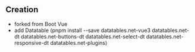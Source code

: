 ## Creation

- forked from Boot Vue
- add Datatable (pnpm install --save datatables.net-vue3 datatables.net-dt datatables.net-buttons-dt datatables.net-select-dt datatables.net-responsive-dt datatables.net-plugins)
